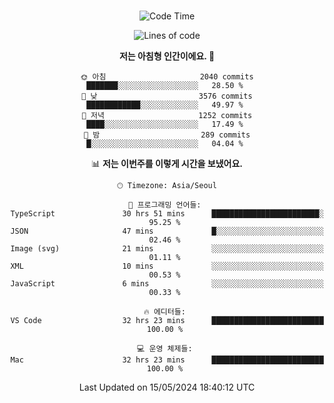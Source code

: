 <div align="center">

<br />

 <!--START_SECTION:waka-->
![Code Time](http://img.shields.io/badge/Code%20Time-2%2C475%20hrs%2032%20mins-blue)

![Lines of code](https://img.shields.io/badge/%EC%A0%80%EB%8A%94%20%EC%97%AC%ED%83%9C%EA%B9%8C%EC%A7%80%20-4.0%20million%20%EC%A4%84%EC%9D%98%20%EC%BD%94%EB%93%9C%EB%A5%BC%20%EC%9E%91%EC%84%B1%ED%96%88%EC%96%B4%EC%9A%94.-blue)

**저는 아침형 인간이에요. 🐤** 

```text
🌞 아침                     2040 commits        ███████░░░░░░░░░░░░░░░░░░   28.50 % 
🌆 낮　                     3576 commits        ████████████░░░░░░░░░░░░░   49.97 % 
🌃 저녁                     1252 commits        ████░░░░░░░░░░░░░░░░░░░░░   17.49 % 
🌙 밤　                     289 commits         █░░░░░░░░░░░░░░░░░░░░░░░░   04.04 % 
```


📊 **저는 이번주를 이렇게 시간을 보냈어요.** 

```text
🕑︎ Timezone: Asia/Seoul

💬 프로그래밍 언어들: 
TypeScript               30 hrs 51 mins      ████████████████████████░   95.25 % 
JSON                     47 mins             █░░░░░░░░░░░░░░░░░░░░░░░░   02.46 % 
Image (svg)              21 mins             ░░░░░░░░░░░░░░░░░░░░░░░░░   01.11 % 
XML                      10 mins             ░░░░░░░░░░░░░░░░░░░░░░░░░   00.53 % 
JavaScript               6 mins              ░░░░░░░░░░░░░░░░░░░░░░░░░   00.33 % 

🔥 에디터들: 
VS Code                  32 hrs 23 mins      █████████████████████████   100.00 % 

💻 운영 체제들: 
Mac                      32 hrs 23 mins      █████████████████████████   100.00 % 
```


 Last Updated on 15/05/2024 18:40:12 UTC
<!--END_SECTION:waka-->

</div>
